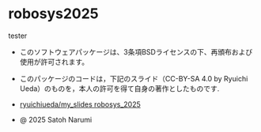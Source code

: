 # robosys2025
tester

- このソフトウェアパッケージは、3条項BSDライセンスの下、再頒布および使用が許可されます。

- このパッケージのコードは，下記のスライド（CC-BY-SA 4.0 by Ryuichi Ueda）のものを，本人の許可を得て自身の著作としたものです.

- [ryuichiueda/my_slides robosys_2025](https://ryuichiueda.github.io/slides_marp/robosys2025/lesson5.html)

- @ 2025 Satoh Narumi
